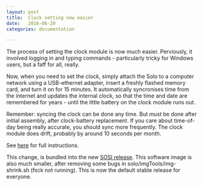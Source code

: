 ```yaml
---
layout: post
title:  Clock setting now easier
date:   2016-06-20
categories: documentation

---
```


The process of setting the clock module is now much easier.
Perviously, it involved logging in and typing commands - particularly
tricky for Windows users, but a faff for all, really.

Now, when you need to set the clock, simply attach the Solo to a
computer network using a USB-ethernet adapter, insert a freshly
flashed memory card, and turn it on for 15 minutes.  It automatically
syncronises time from the internet and updates the internal clock, so
that the time and date are remembered for years - until the little
battery on the clock module runs out.

Remember: syncing the clock can be done any time.  But _must_ be done
after initial assembly, after clock-battery replacement.  If you care
about time-of-day being really accurate, you should sync more
frequently.  The clock module does drift, probably by around 10
seconds per month.

See [here](/documentation/clock.html) for full instructions.

This change, is bundled into the new [SOSI release](/downloads.html).
This software image is also much smaller, after removing some bugs in
solo/imgTools/img-shrink.sh (fsck not running).  This is now the
default stable release for everyone.
